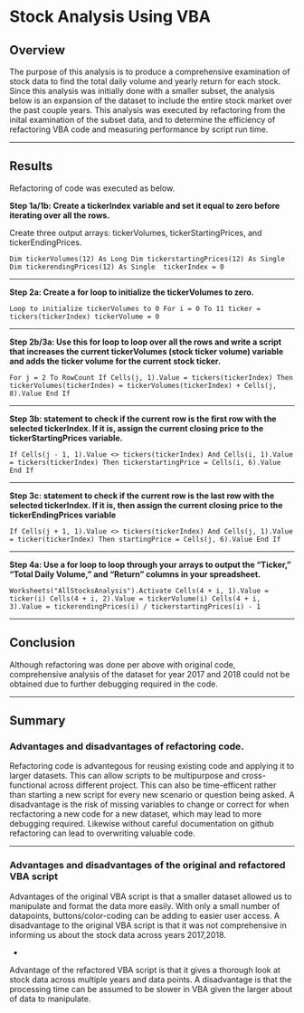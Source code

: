 # Stock Analysis Using VBA 
## Overview
The purpose of this analysis is to produce a comprehensive examination of stock data to find the total daily volume and yearly return for each stock. Since this analysis was initially done with a smaller subset, the analysis below is an expansion of the dataset to include the entire stock market over the past couple years. This analysis was executed by refactoring from the inital examination of the subset data, and to determine the efficiency of refactoring VBA code and measuring performance by script run time. 

---
## Results 
Refactoring of code was executed as below. 

**Step 1a/1b: Create a tickerIndex variable and set it equal to zero before iterating over all the rows.** 

Create three output arrays: tickerVolumes, tickerStartingPrices, and tickerEndingPrices.

   `Dim tickerVolumes(12) As Long
    Dim tickerstartingPrices(12) As Single
    Dim tickerendingPrices(12) As Single 
    tickerIndex = 0`
    
---
**Step 2a: Create a for loop to initialize the tickerVolumes to zero.**

   `Loop to initialize tickerVolumes to 0
    For i = 0 To 11
    ticker = tickers(tickerIndex)
    tickerVolume = 0`
    
---

**Step 2b/3a: Use this for loop to loop over all the rows and write a script that increases the current tickerVolumes (stock ticker volume) variable and adds the ticker volume for the current stock ticker.**

`For j = 2 To RowCount
     If Cells(j, 1).Value = tickers(tickerIndex) Then
               tickerVolumes(tickerIndex) = tickerVolumes(tickerIndex) + Cells(j, 8).Value
               End If`
               
---

**Step 3b: statement to check if the current row is the first row with the selected tickerIndex. If it is,  assign the current closing price to the tickerStartingPrices variable.**

 `If Cells(j - 1, 1).Value <> tickers(tickerIndex) And Cells(i, 1).Value = tickers(tickerIndex) Then
 tickerstartingPrice = Cells(i, 6).Value
               End If`
               
 --- 
 
**Step 3c: statement to check if the current row is the last row with the selected tickerIndex. If it is, then assign the current closing price to the tickerEndingPrices variable**

`If Cells(j + 1, 1).Value <> tickers(tickerIndex) And Cells(j, 1).Value = ticker(tickerIndex) Then
startingPrice = Cells(j, 6).Value
 End If`
 
 --- 
 
**Step 4a: Use a for loop to loop through your arrays to output the “Ticker,” “Total Daily Volume,” and “Return” columns in your spreadsheet.**

  `Worksheets("AllStocksAnalysis").Activate
       Cells(4 + i, 1).Value = ticker(i)
       Cells(4 + i, 2).Value = tickerVolume(i)
       Cells(4 + i, 3).Value = tickerendingPrices(i) / tickerstartingPrices(i) - 1`
       
---
## Conclusion

 Although refactoring was done per above with original code, comprehensive analysis of the dataset for year 2017 and 2018 could not be obtained due to further debugging required in the code.
 
 ---
## Summary
### Advantages and disadvantages of refactoring code.

Refactoring code is advantegous for reusing existing code and applying it to larger datasets. This can allow scripts to be multipurpose and cross-functional across different project. This can also be time-efficent rather than starting a new script for every new scenario or question being asked. A disadvantage is the risk of missing variables to change or correct for when recfactoring a new code for a new dataset, which may lead to more debugging required. Likewise without careful documentation on github refactoring can lead to overwriting valuable code. 

---
### Advantages and disadvantages of the original and refactored VBA script 

Advantages of the original VBA script is that a smaller dataset allowed us to manipulate and format the data more easily. With only a small number of datapoints, buttons/color-coding can be adding to easier user access. A disadvantage to the original VBA script is that it was not comprehensive in informing us about the stock data across years 2017,2018. 

-
Advantage of the refactored VBA script is that it gives a thorough look at stock data across multiple years and data points. A disadvantage is that the processing time can be assumed to be slower in VBA given the larger about of data to manipulate. 
